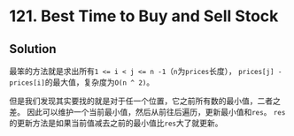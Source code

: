 # 121. Best Time to Buy and Sell Stock

## Solution

最笨的方法就是求出所有`1 <= i < j <= n -1`（`n`为`prices`长度），
`prices[j] - prices[i]`的最大值，复杂度为`O(n ^ 2)`。

但是我们发现其实要找的就是对于任一个位置，它之前所有数的最小值，二者之差。
因此可以维护一个当前最小值，然后从前往后遍历，更新最小值和`res`。
`res`的更新方法是如果当前值减去之前的最小值比`res`大了就更新。